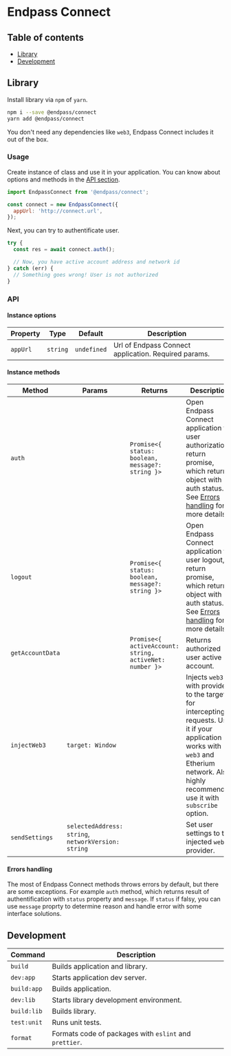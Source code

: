 # Endpass Connect

## Table of contents

- [Library](#library)
- [Development](#development)

## Library

Install library via `npm` of `yarn`.

```bash
npm i --save @endpass/connect
yarn add @endpass/connect
```

You don't need any dependencies like `web3`, Endpass Connect includes it out of
the box.

### Usage

Create instance of class and use it in your application. You can know about
options and methods in the [API section](#api).

```js
import EndpassConnect from '@endpass/connect';

const connect = new EndpassConnect({
  appUrl: 'http://connect.url',
});
```

Next, you can try to authentificate user.

```js
try {
  const res = await connect.auth();

  // Now, you have active account address and network id
} catch (err) {
  // Something goes wrong! User is not authorized
}
```

### API

#### Instance options

| Property | Type     | Default     | Description                                          |
| -------- | -------- | ----------- | ---------------------------------------------------- |
| `appUrl` | `string` | `undefined` | Url of Endpass Connect application. Required params. |

#### Instance methods

| Method           | Params                                              | Returns                                                 | Description                                                                                                                                                                                       |
| ---------------- | --------------------------------------------------- | ------------------------------------------------------- | ------------------------------------------------------------------------------------------------------------------------------------------------------------------------------------------------- |
| `auth`           |                                                     | `Promise<{ status: boolean, message?: string }>`        | Open Endpass Connect application for user authorization, return promise, which returns object with auth status. See [Errors handling](#errors-handling) for more details.                         |
| `logout`         |                                                     | `Promise<{ status: boolean, message?: string }>`        | Open Endpass Connect application for user logout, return promise, which returns object with auth status. See [Errors handling](#errors-handling) for more details.                                |
| `getAccountData` |                                                     | `Promise<{ activeAccount: string, activeNet: number }>` | Returns authorized user active account.                                                                                                                                                           |
| `injectWeb3`     | `target: Window`                                    |                                                         | Injects `web3` with provider to the target for intercepting requests. Use it if your application works with `web3` and Etherium network. Also, highly recommended use it with `subscribe` option. |
| `sendSettings`   | `selectedAddress: string`, `networkVersion: string` |                                                         | Set user settings to the injected `web3` provider.                                                                                                                                                |

#### Errors handling

The most of Endpass Connect methods throws errors by default, but there are some
exceptions. For example `auth` method, which returns result of authentification
with `status` property and `message`. If `status` if falsy, you can use `message`
proprty to determine reason and handle error with some interface solutions.

## Development

| Command     | Description                                            |
| ----------- | ------------------------------------------------------ |
| `build`     | Builds application and library.                        |
| `dev:app`   | Starts application dev server.                         |
| `build:app` | Builds application.                                    |
| `dev:lib`   | Starts library development environment.                |
| `build:lib` | Builds library.                                        |
| `test:unit` | Runs unit tests.                                       |
| `format`    | Formats code of packages with `eslint` and `prettier`. |
